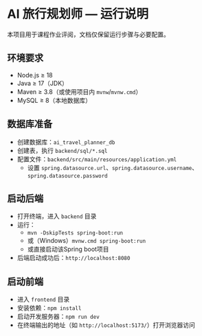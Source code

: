 # AI 旅行规划师 — 运行说明

本项目用于课程作业评阅，文档仅保留运行步骤与必要配置。

## 环境要求
- Node.js ≥ 18
- Java ≥ 17（JDK）
- Maven ≥ 3.8（或使用项目内 `mvnw`/`mvnw.cmd`）
- MySQL ≥ 8（本地数据库）

## 数据库准备
- 创建数据库：`ai_travel_planner_db`
- 创建表，执行 `backend/sql/*.sql`
- 配置文件：`backend/src/main/resources/application.yml`
  - 设置 `spring.datasource.url`、`spring.datasource.username`、`spring.datasource.password`

## 启动后端
- 打开终端，进入 `backend` 目录
- 运行：
  - `mvn -DskipTests spring-boot:run`
  - 或（Windows）`mvnw.cmd spring-boot:run`
  - 或直接启动该Spring boot项目
- 后端启动成功后：`http://localhost:8080`

## 启动前端
- 进入 `frontend` 目录
- 安装依赖：`npm install`
- 启动开发服务器：`npm run dev`
- 在终端输出的地址（如 `http://localhost:5173/`）打开浏览器访问